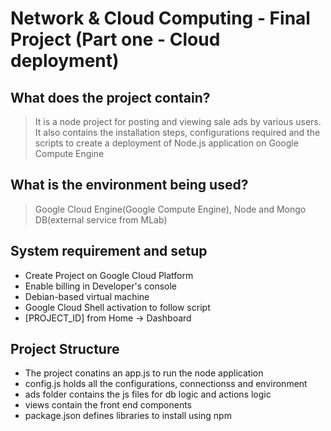 # Network & Cloud Computing - Final Project (Part one - Cloud deployment)

## What does the project contain?
> It is a node project for posting and viewing sale ads by various users. 
> It also contains the installation steps, configurations required and the scripts to create a deployment of Node.js application on Google Compute Engine

## What is the environment being used?
> Google Cloud Engine(Google Compute Engine), Node and Mongo DB(external service from MLab)

## System requirement and setup
- Create Project on Google Cloud Platform
- Enable billing in Developer's console
- Debian-based virtual machine
- Google Cloud Shell activation to follow script
- [PROJECT_ID] from Home -> Dashboard

## Project Structure
- The project conatins an app.js to run the node application
- config.js holds all the configurations, connectionss and environment
- ads folder contains the js files for db logic and actions logic
- views contain the front end components
- package.json defines libraries to install using npm
